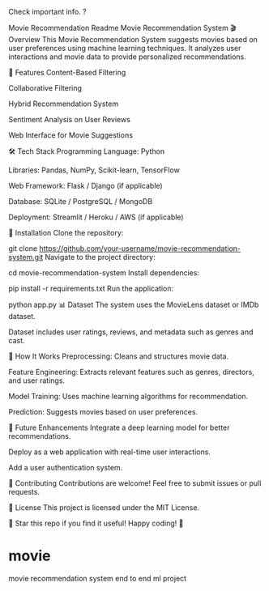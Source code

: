 Check important info.
?


Movie Recommendation Readme
Movie Recommendation System
🎬 Overview
This Movie Recommendation System suggests movies based on user preferences using machine learning techniques. It analyzes user interactions and movie data to provide personalized recommendations.

📌 Features
Content-Based Filtering

Collaborative Filtering

Hybrid Recommendation System

Sentiment Analysis on User Reviews

Web Interface for Movie Suggestions

🛠️ Tech Stack
Programming Language: Python

Libraries: Pandas, NumPy, Scikit-learn, TensorFlow

Web Framework: Flask / Django (if applicable)

Database: SQLite / PostgreSQL / MongoDB

Deployment: Streamlit / Heroku / AWS (if applicable)

🚀 Installation
Clone the repository:

git clone https://github.com/your-username/movie-recommendation-system.git
Navigate to the project directory:

cd movie-recommendation-system
Install dependencies:

pip install -r requirements.txt
Run the application:

python app.py
📊 Dataset
The system uses the MovieLens dataset or IMDb dataset.

Dataset includes user ratings, reviews, and metadata such as genres and cast.

📜 How It Works
Preprocessing: Cleans and structures movie data.

Feature Engineering: Extracts relevant features such as genres, directors, and user ratings.

Model Training: Uses machine learning algorithms for recommendation.

Prediction: Suggests movies based on user preferences.

📝 Future Enhancements
Integrate a deep learning model for better recommendations.

Deploy as a web application with real-time user interactions.

Add a user authentication system.

🤝 Contributing
Contributions are welcome! Feel free to submit issues or pull requests.

📜 License
This project is licensed under the MIT License.

🌟 Star this repo if you find it useful! Happy coding! 🚀
# movie
movie recommendation system end to end ml project
